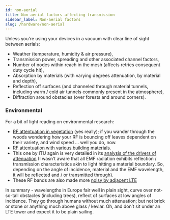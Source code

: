 ```yaml
---
id: non-aerial
title: Non-aerial factors affecting transmission
sidebar_label: Non-aerial factors
slug: /hardware/non-aerial
---
```


Unless you're using your devices in a vacuum with clear line of sight between aerials:
- Weather (temperature, humidity & air pressure),
- Transmission power, spreading and other associated channel factors,
- Number of nodes within reach in the mesh (affects retries consequent duty cycle hit),
- Absorption by materials (with varying degrees attenuation, by material and depth),
- Reflection off surfaces (and channeled through material tunnels, including warm / cold air tunnels commonly present in the atmosphere),
- Diffraction around obstacles (over forests and around corners).

### Environmental

For a bit of light reading on environmental research:
- [RF attentuation in vegetation](https://www.itu.int/dms_pubrec/itu-r/rec/p/R-REC-P.833-9-201609-I!!PDF-E.pdf) (yes really); if you wander through the woods wondering how your RF is bouncing off leaves dependent on their variety, and wind speed … well you do, now.
- [RF attentuation with various building materials](https://www.ofcom.org.uk/__data/assets/pdf_file/0016/84022/building_materials_and_propagation.pdf).
- This one by ITU again is very detailed in its [analysis of the drivers of attenuation](https://www.itu.int/dms_pubrec/itu-r/rec/p/R-REC-P.2040-1-201507-I!!PDF-E.pdf) (I wasn’t aware that all EMF radiation exhibits reflection / transmission characteristics akin to light hitting a material boundary. So, depending on the angle of incidence, material and the EMF wavelength, it will be reflected and / or transmitted through).
- These RF bands are also made more [noisy by adjacent LTE](https://www.ofcom.org.uk/__data/assets/pdf_file/0023/55922/lte-coexistence.pdf)

In summary - wavelengths in Europe fair well in plain sight, curve over not-so-tall obstacles (including trees), reflect of surfaces at low angles of incidence. They go through humans without much attenuation; but not brick or stone or anything much above glass / kevlar. Oh, and don’t sit under an LTE tower and expect it to be plain sailing.
